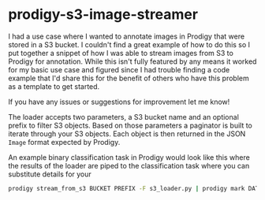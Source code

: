 # prodigy-s3-image-streamer
I had a use case where I wanted to annotate images in Prodigy that were stored in a S3 bucket. I couldn't find a great example of how to do this so I put together a snippet of how I was able to stream images from S3 to Prodigy for annotation. While this isn't fully featured by any means it worked for my basic use case and figured since I had trouble finding a code example that I'd share this for the benefit of others who have this problem as a template to get started.

If you have any issues or suggestions for improvement let me know!

The loader accepts two parameters, a S3 bucket name and an optional prefix to filter S3 objects. Based on those parameters a paginator is built to iterate through your S3 objects. Each object is then returned in the JSON `Image` format expected by Prodigy.

An example binary classification task in Prodigy would look like this where the results of the loader are piped to the classification task where you can substitute details for your 

```bash
prodigy stream_from_s3 BUCKET PREFIX -F s3_loader.py | prodigy mark DATASET - --label LABEL --view-id classification
```
